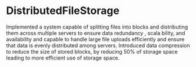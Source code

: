 # DistributedFileStorage
Implemented a system capable of splitting files into blocks and distributing them across multiple servers to ensure data redundancy , scala
bility, and availability and capable to handle large file uploads efficiently and ensure that data is evenly distributed among servers.
Introduced data compression to reduce the size of stored blocks, by reducing 50% of storage space leading to more efficient use of storage
space.
